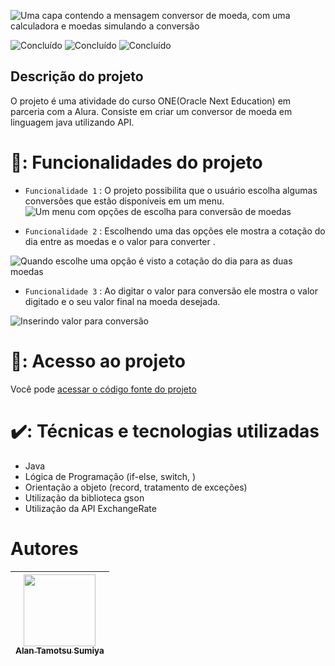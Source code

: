 
![Uma capa contendo a mensagem conversor de moeda, com uma calculadora e moedas simulando a conversão](https://github.com/user-attachments/assets/7f290b00-1c4d-4d25-9c37-779fdeb00507)



 ![Concluído](http://img.shields.io/static/v1?label=STATUS&message=Concluído&color=GREEN&style=for-the-badge) 
 ![Concluído](http://img.shields.io/static/v1?label=Data_lançamento&message=Maio&color=GREEN&style=for-the-badge) 
 ![Concluído](http://img.shields.io/static/v1?label=Versão&message=1.0&color=GREEN&style=for-the-badge)

<h2>Descrição do projeto</h2>
<p>O projeto é uma atividade do curso ONE(Oracle Next Education) em parceria com a Alura. Consiste em criar um conversor de moeda em linguagem java utilizando API.</p>

# 🔨: Funcionalidades do projeto

- `Funcionalidade 1` : O projeto possibilita que o usuário escolha algumas conversões que estão disponíveis em um menu.
 ![Um menu com opções de escolha para conversão de moedas](https://github.com/user-attachments/assets/efb8252b-2d48-4f89-9d74-14e1c20b33ff)

- `Funcionalidade 2` : Escolhendo uma das opções ele mostra a cotação do dia entre as moedas e o valor para converter .

![Quando escolhe uma opção é visto a cotação do dia para as duas moedas](https://github.com/user-attachments/assets/9b4a3eff-1d0f-475a-9a38-3a37784d0ea4)

- `Funcionalidade 3` : Ao digitar o valor para conversão ele mostra o valor digitado e o seu valor final na moeda desejada.
  
 ![Inserindo valor para conversão](https://github.com/user-attachments/assets/155656e2-9444-4f73-b17b-98a3dfe7466c)




# 📂: Acesso ao projeto

Você pode <a href="https://github.com/alansumiya/conversor-moeda"> acessar o código fonte do projeto </a>

# ✔️: Técnicas e tecnologias utilizadas

- Java
- Lógica de Programação (if-else, switch, )
- Orientação a objeto (record, tratamento de exceções)
- Utilização da biblioteca gson
- Utilização da API ExchangeRate

# Autores
| [<img loading="lazy" src="https://github.com/alansumiya.png" width=115><br><sub>Alan Tamotsu Sumiya</sub>](https://github.com/alansumiya) | 
| :---: | 



